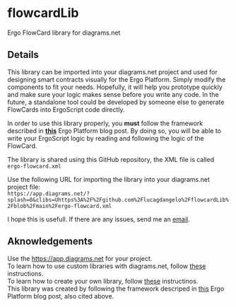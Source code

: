 # flowcardLib
Ergo FlowCard library for diagrams.net

## Details
This library can be imported into your diagrams.net project and used for designing smart contracts visually for the Ergo Platform. Simply modify the components to fit your needs. Hopefully, it will help you prototype quickly and make sure your logic makes sense before you write any code. In the future, a standalone tool could be developed by someone else to generate FlowCards into ErgoScript code directly. 

In order to use this library properly, you **must** follow the framework described in [**this**](https://ergoplatform.org/en/blog/2020_04_29_flow_cards/) Ergo Platform blog post. By doing so, you will be able to write your ErgoScript logic by reading and following the logic of the FlowCard.

The library is shared using this GitHub repository, the XML file is called `ergo-flowcard.xml`

Use the following URL for importing the library into your diagrams.net project file: \
`https://app.diagrams.net/?splash=0&clibs=Uhttps%3A%2F%2Fgithub.com%2Flucagdangelo%2FflowcardLib%2Fblob%2Fmain%2Fergo-flowcard.xml`

I hope this is usefull. If there are any issues, send me an [email](ldgaetano@protonmail.com).

## Aknowledgements
Use the <https://app.diagrams.net> for your project. \
To learn how to use custom libraries with diagrams.net, follow [these](https://www.diagrams.net/blog/custom-libraries) instructions. \
To learn how to create your own library, follow [these](https://jgraph.github.io/drawio-libs/) instructinos. \
This library was created by following the framework descriped in [this](https://ergoplatform.org/en/blog/2020_04_29_flow_cards/) Ergo Platform blog post, also cited above.
